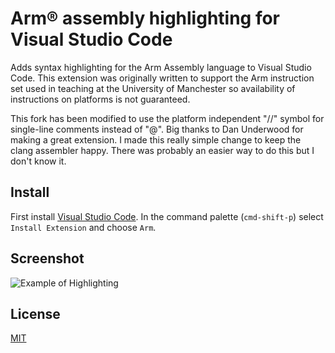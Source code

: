 # Arm® assembly highlighting for Visual Studio Code

Adds syntax highlighting for the Arm Assembly language to Visual Studio Code. This extension was originally written to support the Arm instruction set used in teaching at the University of Manchester so availability of instructions on platforms is not guaranteed.

This fork has been modified to use the platform independent "//" symbol for single-line comments instead of "@". Big thanks to Dan Underwood for making a great extension. I made this really simple change to keep the clang assembler happy. There was probably an easier way to do this but I don't know it.

## Install

First install [Visual Studio Code](https://code.visualstudio.com). In the command palette (`cmd-shift-p`) select `Install Extension` and choose `Arm`.  

## Screenshot

![Example of Highlighting](https://raw.githubusercontent.com/dan-c-underwood/vscode-arm/master/images/example.png)

## License
[MIT](LICENSE)